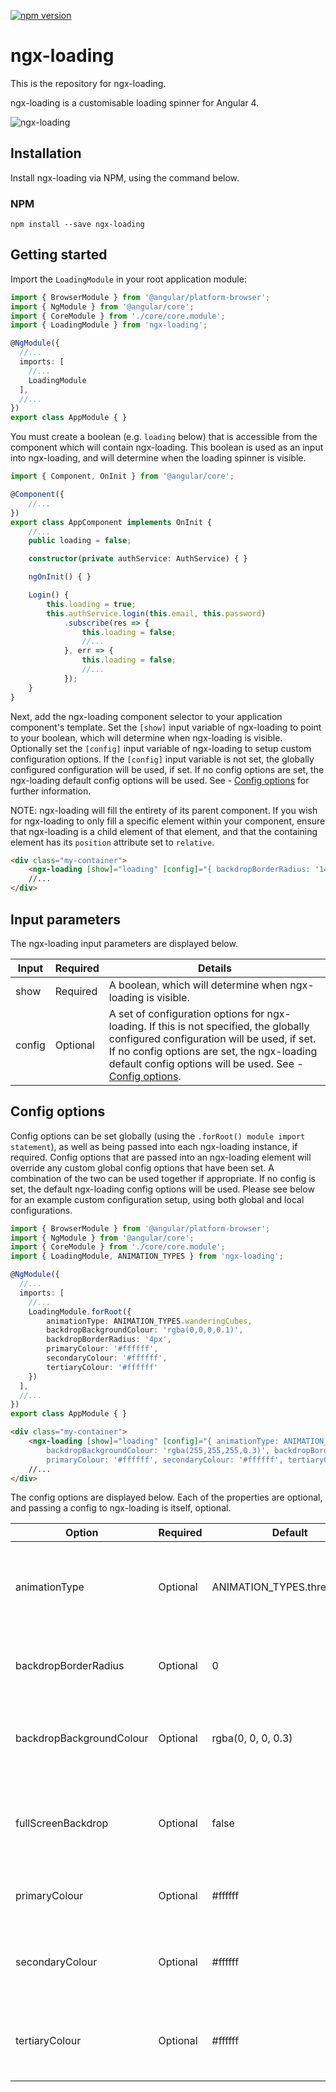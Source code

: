 [![npm version](https://badge.fury.io/js/ngx-loading.svg)](https://badge.fury.io/js/ngx-loading)

# ngx-loading
This is the repository for ngx-loading.

ngx-loading is a customisable loading spinner for Angular 4.

![ngx-loading](https://cloud.githubusercontent.com/assets/26901242/25317405/05a1ce4a-2870-11e7-8693-ed2394b54cba.gif)

## Installation
Install ngx-loading via NPM, using the command below.

### NPM
```shell
npm install --save ngx-loading
```

## Getting started
Import the `LoadingModule` in your root application module:

```typescript
import { BrowserModule } from '@angular/platform-browser';
import { NgModule } from '@angular/core';
import { CoreModule } from './core/core.module';
import { LoadingModule } from 'ngx-loading';

@NgModule({
  //...
  imports: [
    //...
    LoadingModule
  ],
  //...
})
export class AppModule { }
```

You must create a boolean (e.g. `loading` below) that is accessible from the component which will contain ngx-loading. This boolean is used as an input into ngx-loading, and will determine when the loading spinner is visible.

```typescript
import { Component, OnInit } from '@angular/core';

@Component({
    //...
})
export class AppComponent implements OnInit {
    //...
    public loading = false;

    constructor(private authService: AuthService) { }

    ngOnInit() { }

    Login() {
        this.loading = true;
        this.authService.login(this.email, this.password)
            .subscribe(res => {
                this.loading = false;
                //...
            }, err => {
                this.loading = false;
                //...
            });
    }
}
```

Next, add the ngx-loading component selector to your application component's template. Set the `[show]` input variable of ngx-loading to point to your boolean, which will determine when ngx-loading is visible. Optionally set the `[config]` input variable of ngx-loading to setup custom configuration options. If the `[config]` input variable is not set, the globally configured configuration will be used, if set. If no config options are set, the ngx-loading default config options will be used. See - [Config options](#config-options) for further information.

NOTE: ngx-loading will fill the entirety of its parent component. If you wish for ngx-loading to only fill a specific element within your component, ensure that ngx-loading is a child element of that element, and that the containing element has its `position` attribute set to `relative`.

```html
<div class="my-container">
    <ngx-loading [show]="loading" [config]="{ backdropBorderRadius: '14px' }"></ngx-loading>
    //...
</div>
```

## Input parameters
The ngx-loading input parameters are displayed below.

| Input | Required | Details |
| ---- | ---- | ---- |
| show | Required | A boolean, which will determine when ngx-loading is visible. |
| config | Optional | A set of configuration options for ngx-loading. If this is not specified, the globally configured configuration will be used, if set. If no config options are set, the ngx-loading default config options will be used. See - [Config options](#config-options). |

## Config options
Config options can be set globally (using the `.forRoot() module import statement`), as well as being passed into each ngx-loading instance, if required. Config options that are passed into an ngx-loading element will override any custom global config options that have been set. A combination of the two can be used together if appropriate. If no config is set, the default ngx-loading config options will be used. Please see below for an example custom configuration setup, using both global and local configurations.

```typescript
import { BrowserModule } from '@angular/platform-browser';
import { NgModule } from '@angular/core';
import { CoreModule } from './core/core.module';
import { LoadingModule, ANIMATION_TYPES } from 'ngx-loading';

@NgModule({
  //...
  imports: [
    //...
    LoadingModule.forRoot({
        animationType: ANIMATION_TYPES.wanderingCubes,
        backdropBackgroundColour: 'rgba(0,0,0,0.1)', 
        backdropBorderRadius: '4px',
        primaryColour: '#ffffff', 
        secondaryColour: '#ffffff', 
        tertiaryColour: '#ffffff'
    })
  ],
  //...
})
export class AppModule { }
```

```html
<div class="my-container">
    <ngx-loading [show]="loading" [config]="{ animationType: ANIMATION_TYPES.rectangleBounce,
        backdropBackgroundColour: 'rgba(255,255,255,0.3)', backdropBorderRadius: '10px',
        primaryColour: '#ffffff', secondaryColour: '#ffffff', tertiaryColour: '#ffffff' }"></ngx-loading>
    //...
</div>
```

The config options are displayed below. Each of the properties are optional, and passing a config to ngx-loading is itself, optional. 

| Option | Required | Default | Details |
| ---- | ---- | ---- | ---- |
| animationType | Optional | ANIMATION_TYPES.threeBounce | The animation to be used within ngx-loading. Use the ANIMATION_TYPES constant to select valid options. |
| backdropBorderRadius | Optional | 0 | The border-radius to be applied to the ngx-loading backdrop, e.g. '14px'. |
| backdropBackgroundColour | Optional | rgba(0, 0, 0, 0.3) | The background-color to be applied to the ngx-loading backdrop, e.g. 'rgba(255, 255, 255, 0.2)'. |
| fullScreenBackdrop | Optional | false | Set to true to make the backdrop full screen, with the loading animation centered in the middle of the screen. |
| primaryColour | Optional | #ffffff | The primary colour, which will be applied to the ngx-loading animation. |
| secondaryColour | Optional | #ffffff | The secondary colour, which will be applied to the ngx-loading animation (where appropriate). |
| tertiaryColour | Optional | #ffffff | The tertiary colour, which will be applied to the ngx-loading animation (where appropriate). |